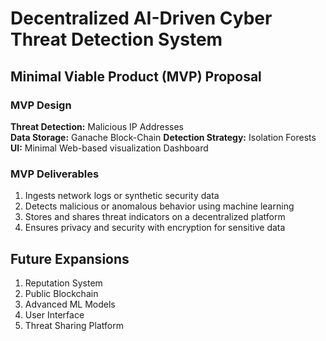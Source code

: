 # Decentralized AI-Driven Cyber Threat Detection System

## Minimal Viable Product (MVP) Proposal
### MVP Design
**Threat Detection:** Malicious IP Addresses  
**Data Storage:** Ganache Block-Chain
**Detection Strategy:** Isolation Forests  
**UI:** Minimal Web-based visualization Dashboard  

### MVP Deliverables
1) Ingests network logs or synthetic security data
2) Detects malicious or anomalous behavior using machine learning
3) Stores and shares threat indicators on a decentralized platform
4) Ensures privacy and security with encryption for sensitive data


## Future Expansions
1) Reputation System
2) Public Blockchain
3) Advanced ML Models
4) User Interface
5) Threat Sharing Platform